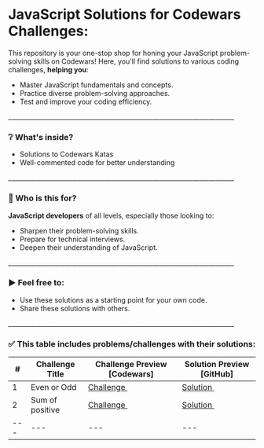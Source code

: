 # JavaScript Solutions for Codewars Challenges:

This repository is your one-stop shop for honing your JavaScript problem-solving skills on Codewars! Here, you'll find solutions to various coding challenges, **helping you**:
- Master JavaScript fundamentals and concepts.
- Practice diverse problem-solving approaches.
- Test and improve your coding efficiency.
<p>________________________________________________________________________</p>     

### ❔ What's inside?
- Solutions to Codewars Katas
- Well-commented code for better understanding
<p>________________________________________________________________________</p>

### 🚩 Who is this for?
**JavaScript developers** of all levels, especially those looking to:
- Sharpen their problem-solving skills.
- Prepare for technical interviews.
- Deepen their understanding of JavaScript.
<p>________________________________________________________________________</p>

### ▶ Feel free to:
- Use these solutions as a starting point for your own code.
- Share these solutions with others.
<p>________________________________________________________________________</p>

### ✅ This table includes problems/challenges with their solutions: 

| # | Challenge Title | Challenge Preview [Codewars] | Solution Preview [GitHub] |
|---|---|---|---|
| 1 | Even or Odd | <a href="https://www.codewars.com/kata/53da3dbb4a5168369a0000fe" title="challenge">Challenge <img src="https://github.com/Ahmed-Maher77/Kasper_Template/assets/112467034/bded4679-40d0-4053-98d6-e313fc1b6e43" width="10" height="10"></a> | <a href="https://github.com/Ahmed-Maher77/JavaScript-Problem-Solving-Codewars/blob/main/%5B1%5Deven-or-odd.js" title="solution">Solution <img src="https://github.com/Ahmed-Maher77/Kasper_Template/assets/112467034/bded4679-40d0-4053-98d6-e313fc1b6e43" width="10" height="10"></a> |
| 2 | Sum of positive | <a href="https://www.codewars.com/kata/5715eaedb436cf5606000381" title="challenge">Challenge <img src="https://github.com/Ahmed-Maher77/Kasper_Template/assets/112467034/bded4679-40d0-4053-98d6-e313fc1b6e43" width="10" height="10"></a> | <a href="https://github.com/Ahmed-Maher77/JavaScript-Problem-Solving-Codewars/blob/main/%5B1%5Deven-or-odd.js" title="solution">Solution <img src="https://github.com/Ahmed-Maher77/JavaScript-Problem-Solving-Codewars/blob/main/%5B2%5Dsum-of-positive.js" width="10" height="10"></a> |
|---|---|---|---|
